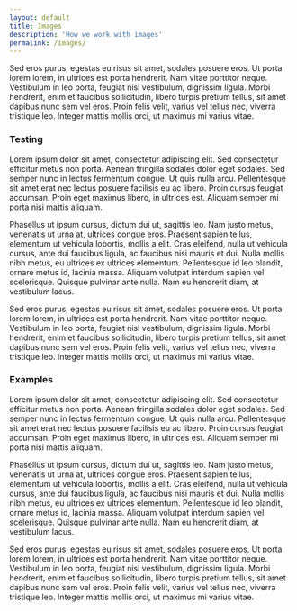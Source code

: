 ```yaml
---
layout: default
title: Images
description: 'How we work with images'
permalink: /images/
---
```

Sed eros purus, egestas eu risus sit amet, sodales posuere eros. Ut porta lorem lorem, in ultrices est porta hendrerit. Nam vitae porttitor neque. Vestibulum in leo porta, feugiat nisl vestibulum, dignissim ligula. Morbi hendrerit, enim et faucibus sollicitudin, libero turpis pretium tellus, sit amet dapibus nunc sem vel eros. Proin felis velit, varius vel tellus nec, viverra tristique leo. Integer mattis mollis orci, ut maximus mi varius vitae.

### Testing 

Lorem ipsum dolor sit amet, consectetur adipiscing elit. Sed consectetur efficitur metus non porta. Aenean fringilla sodales dolor eget sodales. Sed semper nunc in lectus fermentum congue. Ut quis nulla arcu. Pellentesque sit amet erat nec lectus posuere facilisis eu ac libero. Proin cursus feugiat accumsan. Proin eget maximus libero, in ultrices est. Aliquam semper mi porta nisi mattis aliquam.

Phasellus ut ipsum cursus, dictum dui ut, sagittis leo. Nam justo metus, venenatis ut urna at, ultrices congue eros. Praesent sapien tellus, elementum ut vehicula lobortis, mollis a elit. Cras eleifend, nulla ut vehicula cursus, ante dui faucibus ligula, ac faucibus nisi mauris et dui. Nulla mollis nibh metus, eu ultrices ex ultrices elementum. Pellentesque id leo blandit, ornare metus id, lacinia massa. Aliquam volutpat interdum sapien vel scelerisque. Quisque pulvinar ante nulla. Nam eu hendrerit diam, at vestibulum lacus.

Sed eros purus, egestas eu risus sit amet, sodales posuere eros. Ut porta lorem lorem, in ultrices est porta hendrerit. Nam vitae porttitor neque. Vestibulum in leo porta, feugiat nisl vestibulum, dignissim ligula. Morbi hendrerit, enim et faucibus sollicitudin, libero turpis pretium tellus, sit amet dapibus nunc sem vel eros. Proin felis velit, varius vel tellus nec, viverra tristique leo. Integer mattis mollis orci, ut maximus mi varius vitae.

### Examples

Lorem ipsum dolor sit amet, consectetur adipiscing elit. Sed consectetur efficitur metus non porta. Aenean fringilla sodales dolor eget sodales. Sed semper nunc in lectus fermentum congue. Ut quis nulla arcu. Pellentesque sit amet erat nec lectus posuere facilisis eu ac libero. Proin cursus feugiat accumsan. Proin eget maximus libero, in ultrices est. Aliquam semper mi porta nisi mattis aliquam.

Phasellus ut ipsum cursus, dictum dui ut, sagittis leo. Nam justo metus, venenatis ut urna at, ultrices congue eros. Praesent sapien tellus, elementum ut vehicula lobortis, mollis a elit. Cras eleifend, nulla ut vehicula cursus, ante dui faucibus ligula, ac faucibus nisi mauris et dui. Nulla mollis nibh metus, eu ultrices ex ultrices elementum. Pellentesque id leo blandit, ornare metus id, lacinia massa. Aliquam volutpat interdum sapien vel scelerisque. Quisque pulvinar ante nulla. Nam eu hendrerit diam, at vestibulum lacus.

Sed eros purus, egestas eu risus sit amet, sodales posuere eros. Ut porta lorem lorem, in ultrices est porta hendrerit. Nam vitae porttitor neque. Vestibulum in leo porta, feugiat nisl vestibulum, dignissim ligula. Morbi hendrerit, enim et faucibus sollicitudin, libero turpis pretium tellus, sit amet dapibus nunc sem vel eros. Proin felis velit, varius vel tellus nec, viverra tristique leo. Integer mattis mollis orci, ut maximus mi varius vitae.
